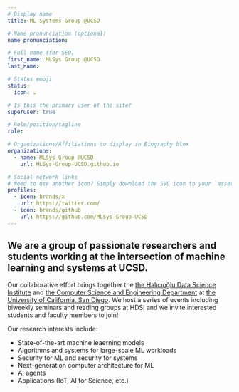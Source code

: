 ```yaml
---
# Display name
title: ML Systems Group @UCSD

# Name pronunciation (optional)
name_pronunciation: 

# Full name (for SEO)
first_name: MLSys Group @UCSD
last_name: 

# Status emoji
status:
  icon: ☕️

# Is this the primary user of the site?
superuser: true

# Role/position/tagline
role: 

# Organizations/Affiliations to display in Biography blox
organizations:
  - name: MLSys Group @UCSD
    url: MLSys-Group-UCSD.github.io

# Social network links
# Need to use another icon? Simply download the SVG icon to your `assets/media/icons/` folder.
profiles:
  - icon: brands/x
    url: https://twitter.com/
  - icon: brands/github
    url: https://github.com/MLSys-Group-UCSD
---
```


## We are a group of passionate researchers and students working at the intersection of machine learning and systems at UCSD.

Our collaborative effort brings together the [the Halıcıoğlu Data Science Institute](https://datascience.ucsd.edu/) and [the Computer Science and Engineering Department](https://cse.ucsd.edu/) at [the University of California, San Diego](https://ucsd.edu/). We host a series of events including biweekly seminars and reading groups at HDSI and we invite interested students and faculty members to join!

Our research interests include:

- State-of-the-art machine leaerning models
- Algorithms and systems for large-scale ML workloads
- Security for ML and security for systems
- Next-generation computer architecture for ML
- AI agents
- Applications (IoT, AI for Science, etc.)

